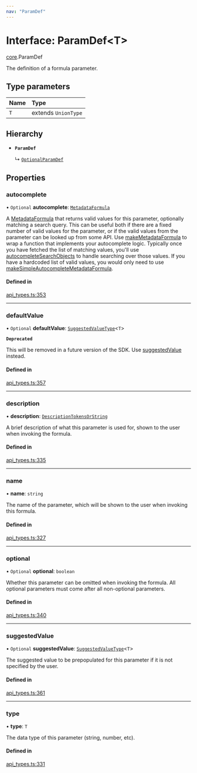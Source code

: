 ```yaml
---
nav: "ParamDef"
---
```

# Interface: ParamDef<T\>

[core](../modules/core.md).ParamDef

The definition of a formula parameter.

## Type parameters

| Name | Type |
| :------ | :------ |
| `T` | extends `UnionType` |

## Hierarchy

- **`ParamDef`**

  ↳ [`OptionalParamDef`](core.OptionalParamDef.md)

## Properties

### autocomplete

• `Optional` **autocomplete**: [`MetadataFormula`](../types/core.MetadataFormula.md)

A [MetadataFormula](../types/core.MetadataFormula.md) that returns valid values for this parameter, optionally matching a search
query. This can be useful both if there are a fixed number of valid values for the parameter,
or if the valid values from the parameter can be looked up from some API.
Use [makeMetadataFormula](../functions/core.makeMetadataFormula.md) to wrap a function that implements your autocomplete logic.
Typically once you have fetched the list of matching values, you'll use
[autocompleteSearchObjects](../functions/core.autocompleteSearchObjects.md) to handle searching over those values.
If you have a hardcoded list of valid values, you would only need to use
[makeSimpleAutocompleteMetadataFormula](../functions/core.makeSimpleAutocompleteMetadataFormula.md).

#### Defined in

[api_types.ts:353](https://github.com/coda/packs-sdk/blob/main/api_types.ts#L353)

___

### defaultValue

• `Optional` **defaultValue**: [`SuggestedValueType`](../types/core.SuggestedValueType.md)<`T`\>

**`Deprecated`**

This will be removed in a future version of the SDK. Use [suggestedValue](core.ParamDef.md#suggestedvalue) instead.

#### Defined in

[api_types.ts:357](https://github.com/coda/packs-sdk/blob/main/api_types.ts#L357)

___

### description

• **description**: [`DescriptionTokensOrString`](../types/core.DescriptionTokensOrString.md)

A brief description of what this parameter is used for, shown to the user when invoking the formula.

#### Defined in

[api_types.ts:335](https://github.com/coda/packs-sdk/blob/main/api_types.ts#L335)

___

### name

• **name**: `string`

The name of the parameter, which will be shown to the user when invoking this formula.

#### Defined in

[api_types.ts:327](https://github.com/coda/packs-sdk/blob/main/api_types.ts#L327)

___

### optional

• `Optional` **optional**: `boolean`

Whether this parameter can be omitted when invoking the formula.
All optional parameters must come after all non-optional parameters.

#### Defined in

[api_types.ts:340](https://github.com/coda/packs-sdk/blob/main/api_types.ts#L340)

___

### suggestedValue

• `Optional` **suggestedValue**: [`SuggestedValueType`](../types/core.SuggestedValueType.md)<`T`\>

The suggested value to be prepopulated for this parameter if it is not specified by the user.

#### Defined in

[api_types.ts:361](https://github.com/coda/packs-sdk/blob/main/api_types.ts#L361)

___

### type

• **type**: `T`

The data type of this parameter (string, number, etc).

#### Defined in

[api_types.ts:331](https://github.com/coda/packs-sdk/blob/main/api_types.ts#L331)
